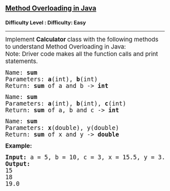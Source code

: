 <h2><a href="https://www.geeksforgeeks.org/problems/method-overloading-in-java/1?page=1&sortBy=accuracy">Method Overloading in Java</a></h2><h3>Difficulty Level : Difficulty: Easy</h3><hr><div class="problems_problem_content__Xm_eO"><p><span style="font-size: 14pt;">Implement&nbsp;<strong>Calculator&nbsp;</strong>class with the following methods to understand Method Overloading in Java:<br>Note: Driver code makes all the function calls and print statements.</span></p>
<pre><span style="font-size: 14pt;">Name: <strong>sum<br></strong></span><span style="font-size: 14pt;">Parameters: <strong>a</strong>(int), <strong>b</strong>(int)<br></span><span style="font-size: 14pt;">Return: <strong>sum </strong>of a and b -&gt; <strong>int</strong></span></pre>
<pre><span style="font-size: 14pt;">Name: <strong>sum<br></strong></span><span style="font-size: 14pt;">Parameters: <strong>a</strong>(int), <strong>b</strong>(int), <strong>c</strong>(int)<br></span><span style="font-size: 14pt;">Return: <strong>sum </strong>of a, b and c -&gt; <strong>int</strong></span></pre>
<pre><span style="font-size: 14pt;">Name: <strong>sum<br></strong></span><span style="font-size: 14pt;">Parameters: <strong>x</strong>(double), y(double)<br></span><span style="font-size: 14pt;">Return: <strong>sum </strong>of x and y -&gt; <strong>double</strong></span></pre>
<p><strong><span style="font-size: 14pt;">Example:</span></strong></p>
<pre><strong><span style="font-size: 14pt;">Input: </span></strong><span style="font-size: 14pt;">a = 5, b = 10, c = 3, x = 15.5, y = 3.5<br><strong>Output: <br></strong>15<br>18<br>19.0</span></pre></div>